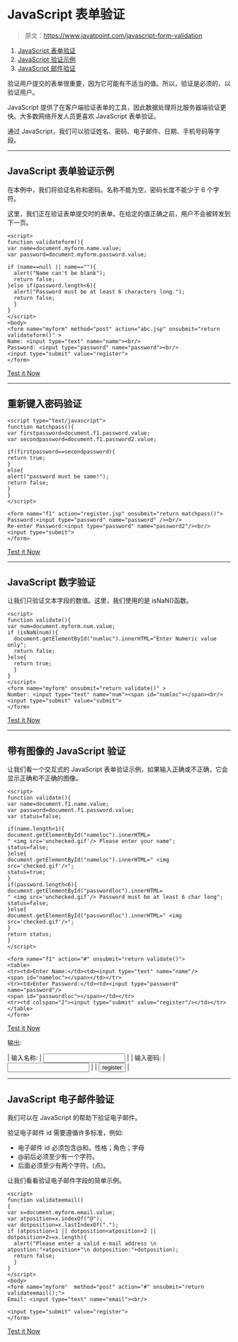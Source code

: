 # JavaScript 表单验证

> 原文：<https://www.javatpoint.com/javascript-form-validation>

1.  [JavaScript 表单验证](#)
2.  [JavaScript 验证示例](#)
3.  [JavaScript 邮件验证](#email)

验证用户提交的表单很重要，因为它可能有不适当的值。所以，验证是必须的，以验证用户。

JavaScript 提供了在客户端验证表单的工具，因此数据处理将比服务器端验证更快。大多数网络开发人员更喜欢 JavaScript 表单验证。

通过 JavaScript，我们可以验证姓名、密码、电子邮件、日期、手机号码等字段。

* * *

## JavaScript 表单验证示例

在本例中，我们将验证名称和密码。名称不能为空，密码长度不能少于 6 个字符。

这里，我们正在验证表单提交时的表单。在给定的值正确之前，用户不会被转发到下一页。

```
<script>
function validateform(){
var name=document.myform.name.value;
var password=document.myform.password.value;

if (name==null || name==""){
  alert("Name can't be blank");
  return false;
}else if(password.length<6){
  alert("Password must be at least 6 characters long.");
  return false;
  }
}
</script>
<body>
<form name="myform" method="post" action="abc.jsp" onsubmit="return validateform()" >
Name: <input type="text" name="name"><br/>
Password: <input type="password" name="password"><br/>
<input type="submit" value="register">
</form>

```

[Test it Now](https://www.javatpoint.com/oprweb/test.jsp?filename=jsvalidation1)

* * *

## 重新键入密码验证

```
<script type="text/javascript">
function matchpass(){
var firstpassword=document.f1.password.value;
var secondpassword=document.f1.password2.value;

if(firstpassword==secondpassword){
return true;
}
else{
alert("password must be same!");
return false;
}
}
</script>

<form name="f1" action="register.jsp" onsubmit="return matchpass()">
Password:<input type="password" name="password" /><br/>
Re-enter Password:<input type="password" name="password2"/><br/>
<input type="submit">
</form>

```

[Test it Now](https://www.javatpoint.com/oprweb/test.jsp?filename=jsvalidation4)

* * *

## JavaScript 数字验证

让我们只验证文本字段的数值。这里，我们使用的是 isNaN()函数。

```
<script>
function validate(){
var num=document.myform.num.value;
if (isNaN(num)){
  document.getElementById("numloc").innerHTML="Enter Numeric value only";
  return false;
}else{
  return true;
  }
}
</script>
<form name="myform" onsubmit="return validate()" >
Number: <input type="text" name="num"><span id="numloc"></span><br/>
<input type="submit" value="submit">
</form>

```

[Test it Now](https://www.javatpoint.com/oprweb/test.jsp?filename=jsvalidation5)

* * *

## 带有图像的 JavaScript 验证

让我们看一个交互式的 JavaScript 表单验证示例，如果输入正确或不正确，它会显示正确和不正确的图像。

```
<script>
function validate(){
var name=document.f1.name.value;
var password=document.f1.password.value;
var status=false;

if(name.length<1){
document.getElementById("nameloc").innerHTML=
" <img src='unchecked.gif'/> Please enter your name";
status=false;
}else{
document.getElementById("nameloc").innerHTML=" <img src='checked.gif'/>";
status=true;
}
if(password.length<6){
document.getElementById("passwordloc").innerHTML=
" <img src='unchecked.gif'/> Password must be at least 6 char long";
status=false;
}else{
document.getElementById("passwordloc").innerHTML=" <img src='checked.gif'/>";
}
return status;
}
</script>

<form name="f1" action="#" onsubmit="return validate()">
<table>
<tr><td>Enter Name:</td><td><input type="text" name="name"/>
<span id="nameloc"></span></td></tr>
<tr><td>Enter Password:</td><td><input type="password" name="password"/>
<span id="passwordloc"></span></td></tr>
<tr><td colspan="2"><input type="submit" value="register"/></td></tr>
</table>
</form>

```

[Test it Now](https://www.javatpoint.com/oprweb/test.jsp?filename=jsvalidation2)

输出:

<form name="f1" method="post" action="#" onsubmit="return validate()">

| 输入名称: | <input type="text" name="name"> |
| 输入密码: | <input type="password" name="password"> |
| <input type="submit" value="register"> |

</form>

* * *

## JavaScript 电子邮件验证

我们可以在 JavaScript 的帮助下验证电子邮件。

验证电子邮件 id 需要遵循许多标准，例如:

*   电子邮件 id 必须包含@和。性格；角色；字母
*   @前后必须至少有一个字符。
*   后面必须至少有两个字符。(点)。

让我们看看验证电子邮件字段的简单示例。

```
<script>
function validateemail()
{
var x=document.myform.email.value;
var atposition=x.indexOf("@");
var dotposition=x.lastIndexOf(".");
if (atposition<1 || dotposition<atposition+2 || dotposition+2>=x.length){
  alert("Please enter a valid e-mail address \n atpostion:"+atposition+"\n dotposition:"+dotposition);
  return false;
  }
}
</script>
<body>
<form name="myform"  method="post" action="#" onsubmit="return validateemail();">
Email: <input type="text" name="email"><br/>

<input type="submit" value="register">
</form>

```

[Test it Now](https://www.javatpoint.com/oprweb/test.jsp?filename=jsvalidation3)